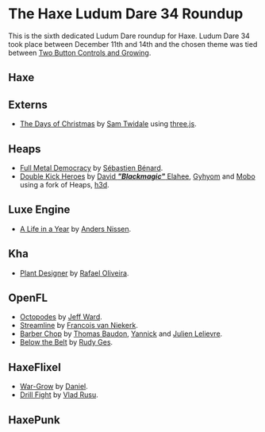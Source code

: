 [_template]: ../templates/roundup.html
[date]: / "2015-12-15 10:26:00"
[modified]: / "2015-12-15 10:26:00"
[published]: / "2015-12-15 15:30:00"
[contributor]: https://twitter.com/Jeff__Ward "Jeff Ward"
[author]: https://twitter.com/skial "Skial Bainn"
[“”]: a ""

# The Haxe Ludum Dare 34 Roundup

This is the sixth dedicated Ludum Dare roundup for Haxe. Ludum Dare 34 took place
between December 11th and 14th and the chosen theme was tied between 
[Two Button Controls and Growing](http://ludumdare.com/compo/ludum-dare-34/).
	
## Haxe

## Externs

- [The Days of Christmas] by [Sam Twidale][tw3] using [three.js][l1].

## Heaps

- [Full Metal Democracy] by [Sébastien Bénard][tw0].
- [Double Kick Heroes] by [David _**"Blackmagic"**_ Elahee][tw9], [Gyhyom][tw10]
and [Mobo][tw11] using a fork of Heaps, [h3d][l2].

## Luxe Engine

- [A Life in a Year] by [Anders Nissen][tw12].

## Kha

- [Plant Designer] by [Rafael Oliveira][tw4].

## OpenFL

- [Octopodes] by [Jeff Ward][tw2].
- [Streamline] by [Francois van Niekerk][tw5].
- [Barber Chop] by [Thomas Baudon][tw6], [Yannick][tw7] and [Julien Lelievre][tw8].
- [Below the Belt] by [Rudy Ges][tw13].

## HaxeFlixel

- [War-Grow] by [Daniel][tw1].
- [Drill Fight] by [Vlad Rusu][tw14].

## HaxePunk

[tw14]: https://twitter.com/_VladR_ "@_VladR_"
[tw13]: https://twitter.com/_klabz_ "@_klabz_"
[tw12]: https://twitter.com/andershnissen "@andershnissen"
[tw11]: https://twitter.com/elmobo "@elmobo"
[tw10]: https://twitter.com/gyhyom "@gyhyom"
[tw9]: https://twitter.com/blackmag_c "@blackmag_c"
[tw8]: https://twitter.com/julienlelievre "@julienlelievre"
[tw7]: https://twitter.com/Ynck_33 "@Ynck_33"
[tw6]: https://twitter.com/thomas_baudon "@thomas_baudon"
[tw5]: http://twitter.com/francoisvn "@francoisvn"
[tw4]: https://twitter.com/sudoestegames "@sudoestegames"
[tw3]: http://samcodes.co.uk/ "Same Codes"
[tw2]: http://twitter.com/jeff__ward "@jeff__ward"
[tw1]: https://twitter.com/5mixer "@5mixer"
[tw0]: http://deepnight.net/ "Deepnight"
	
[l2]: https://github.com/delahee/h3d "h3d on GitHub"
[l1]: https://github.com/haxiomic/three-js-haxe-externs "Haxe three.js type definitions on GitHub"
	
[Drill Fight]: http://ludumdare.com/compo/ludum-dare-34/?action=preview&uid=23183 "Drill Fight on Ludum Dare"
[Below the Belt]: http://ludumdare.com/compo/ludum-dare-34/?action=preview&uid=5422 "Below the Belt on Ludum Dare"
[A Life in a Year]: http://ludumdare.com/compo/ludum-dare-34/?uid=30512 "A Life in a Year on Ludum Dare"
[Double Kick Heroes]: http://ludumdare.com/compo/ludum-dare-34/?action=preview&uid=16703 "Double Kick Heroes on Ludum Dare"
[Barber Chop]: http://ludumdare.com/compo/ludum-dare-34/?action=preview&uid=46262 "Barber Chop on Ludum Dare"
[Streamline]: http://ludumdare.com/compo/ludum-dare-34/?action=preview&uid=23363 "Streamline on Ludum Dare"
[Plant Designer]: http://ludumdare.com/compo/ludum-dare-34/?action=preview&uid=32509 "Plant Designer on Ludum Dare"
[The Days of Christmas]: http://ludumdare.com/compo/ludum-dare-34/?action=preview&uid=42276 "The Days of Christmas on Ludum Dare"
[Octopodes]: http://ludumdare.com/compo/ludum-dare-34/?action=preview&uid=14909 "Octopodes on Ludum Dare"
[Full Metal Democracy]: http://ludumdare.com/compo/ludum-dare-34/?action=preview&uid=2982 "Full Metal Democracy on Ludum Dare"
[War-Grow]: http://ludumdare.com/compo/ludum-dare-34/?action=preview&uid=16241 "War-Grow on Ludum Dare"